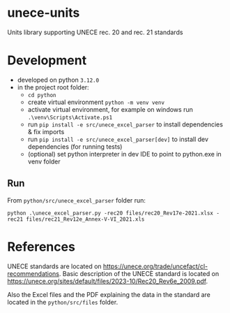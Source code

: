 # unece-units

Units library supporting UNECE rec. 20 and rec. 21 standards

# Development

- developed on python `3.12.0`
- in the project root folder:
  - `cd python`
  - create virtual environment `python -m venv venv`
  - activate virtual environment, for example on windows run `.\venv\Scripts\Activate.ps1`
  - run `pip install -e src/unece_excel_parser` to install dependencies & fix imports
  - run `pip install -e src/unece_excel_parser[dev]` to install dev dependencies (for running tests)
  - (optional) set python interpreter in dev IDE to point to python.exe in venv folder

## Run

From `python/src/unece_excel_parser` folder run:

`python .\unece_excel_parser.py -rec20 files/rec20_Rev17e-2021.xlsx -rec21 files/rec21_Rev12e_Annex-V-VI_2021.xls`

# References

UNECE standards are located on https://unece.org/trade/uncefact/cl-recommendations. Basic description of the UNECE
standard is located on https://unece.org/sites/default/files/2023-10/Rec20_Rev6e_2009.pdf.

Also the Excel files and the PDF explaining the data in the standard are located in the `python/src/files` folder.